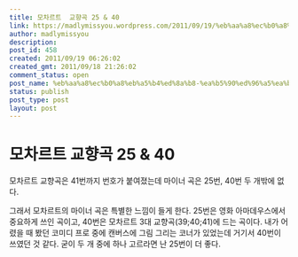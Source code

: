 ```yaml
---
title: 모차르트  교향곡 25 & 40
link: https://madlymissyou.wordpress.com/2011/09/19/%eb%aa%a8%ec%b0%a8%eb%a5%b4%ed%8a%b8-%ea%b5%90%ed%96%a5%ea%b3%a1-25-40/
author: madlymissyou
description: 
post_id: 458
created: 2011/09/19 06:26:02
created_gmt: 2011/09/18 21:26:02
comment_status: open
post_name: %eb%aa%a8%ec%b0%a8%eb%a5%b4%ed%8a%b8-%ea%b5%90%ed%96%a5%ea%b3%a1-25-40
status: publish
post_type: post
layout: post
---
```


# 모차르트  교향곡 25 & 40

모차르트 교향곡은 41번까지 번호가 붙여졌는데 마이너 곡은 25번, 40번 두 개밖에 없다.

그래서 모차르트의 마이너 곡은 특별한 느낌이 들게 한다. 25번은 영화 아마데우스에서 중요하게 쓰인 곡이고, 40번은 모차르트 3대 교향곡(39;40;41)에 드는 곡이다. 내가 어렸을 때 봤던 코미디 프로 중에 캔버스에 그림 그리는 코너가 있었는데 거기서 40번이 쓰였던 것 같다. 굳이 두 개 중에 하나 고르라면 난 25번이 더 좋다.